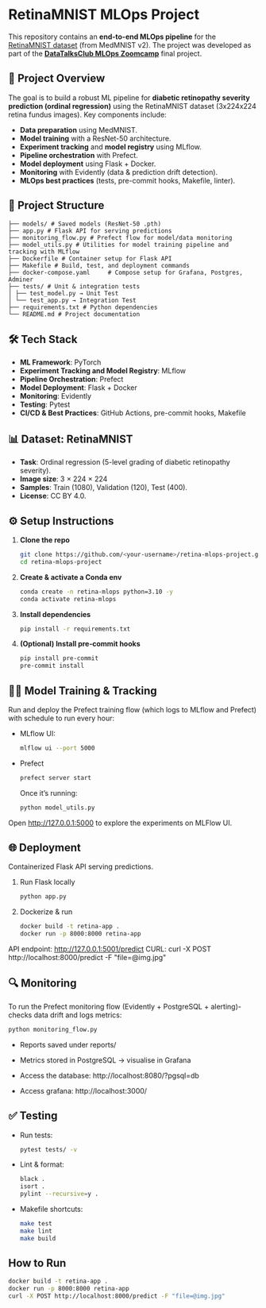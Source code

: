 # RetinaMNIST MLOps Project

This repository contains an **end-to-end MLOps pipeline** for the [RetinaMNIST dataset](https://medmnist.com/) (from MedMNIST v2). The project was developed as part of the **[DataTalksClub MLOps Zoomcamp](https://github.com/DataTalksClub/mlops-zoomcamp)** final project.

## 🚀 Project Overview

The goal is to build a robust ML pipeline for **diabetic retinopathy severity prediction (ordinal regression)** using the RetinaMNIST dataset (3x224x224 retina fundus images).
Key components include:

- **Data preparation** using MedMNIST.
- **Model training** with a ResNet-50 architecture.
- **Experiment tracking** and **model registry** using MLflow.
- **Pipeline orchestration** with Prefect.
- **Model deployment** using Flask + Docker.
- **Monitoring** with Evidently (data & prediction drift detection).
- **MLOps best practices** (tests, pre-commit hooks, Makefile, linter).

## 📂 Project Structure

```text
├── models/ # Saved models (ResNet-50 .pth)
├── app.py # Flask API for serving predictions
├── monitoring_flow.py # Prefect flow for model/data monitoring
├── model_utils.py # Utilities for model training pipeline and tracking with MLflow
├── Dockerfile # Container setup for Flask API
├── Makefile # Build, test, and deployment commands
├── docker-compose.yaml     # Compose setup for Grafana, Postgres, Adminer
├── tests/ # Unit & integration tests
│ ├── test_model.py → Unit Test
│ └── test_app.py → Integration Test
├── requirements.txt # Python dependencies
└── README.md # Project documentation
```

## 🛠 Tech Stack

- **ML Framework**: PyTorch
- **Experiment Tracking and Model Registry**: MLflow
- **Pipeline Orchestration**: Prefect
- **Model Deployment**: Flask + Docker
- **Monitoring**: Evidently
- **Testing**: Pytest
- **CI/CD & Best Practices**: GitHub Actions, pre-commit hooks, Makefile

## 📊 Dataset: RetinaMNIST

- **Task**: Ordinal regression (5-level grading of diabetic retinopathy severity).
- **Image size**: 3 × 224 × 224
- **Samples**: Train (1080), Validation (120), Test (400).
- **License**: CC BY 4.0.

## ⚙️ Setup Instructions
1. **Clone the repo**
   ```bash
   git clone https://github.com/<your-username>/retina-mlops-project.git
   cd retina-mlops-project
   ```

2. **Create & activate a Conda env**
     ```bash
     conda create -n retina-mlops python=3.10 -y
     conda activate retina-mlops
     ```

3. **Install dependencies**
   ```bash
   pip install -r requirements.txt
   ```

4. **(Optional) Install pre‑commit hooks**
   ```bash
   pip install pre-commit
   pre-commit install
   ```

## 🏋️‍♀️ Model Training & Tracking
Run and deploy the Prefect training flow (which logs to MLflow and Prefect) with schedule to run every hour:
- MLflow UI:
   ```bash
   mlflow ui --port 5000
   ```
- Prefect
   ```bash
  prefect server start
   ```

  Once it’s running:
   ```bash
   python model_utils.py
   ```

Open http://127.0.0.1:5000 to explore the experiments on MLFlow UI.

## 🌐 Deployment
Containerized Flask API serving predictions.
1. Run Flask locally
   ```bash
   python app.py
   ```
2. Dockerize & run
   ```bash
   docker build -t retina-app .
   docker run -p 8000:8000 retina-app
   ```
API endpoint: http://127.0.0.1:5001/predict
CURL: curl -X POST http://localhost:8000/predict -F "file=@img.jpg"

## 🔍 Monitoring
To run the Prefect monitoring flow (Evidently + PostgreSQL + alerting)-checks data drift and logs metrics:
   ```bash
   python monitoring_flow.py
   ```
- Reports saved under reports/
- Metrics stored in PostgreSQL → visualise in Grafana

 - Access the database: http://localhost:8080/?pgsql=db
 - Access grafana: http://localhost:3000/


## ✅ Testing
- Run tests:
   ```bash
   pytest tests/ -v
   ```

- Lint & format:
   ```bash
   black .
   isort .
   pylint --recursive=y .
   ```
- Makefile shortcuts:
   ```bash
   make test
   make lint
   make build
   ```

## How to Run
```bash
docker build -t retina-app .
docker run -p 8000:8000 retina-app
curl -X POST http://localhost:8000/predict -F "file=@img.jpg"
```
